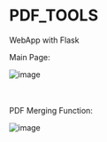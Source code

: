 # PDF_TOOLS
WebApp with Flask
<br>

Main Page:

![image](https://user-images.githubusercontent.com/80418105/194505740-82dde53a-8304-41b5-82c9-153d4dffacb4.png)

<br><br>
PDF Merging Function:

![image](https://user-images.githubusercontent.com/80418105/194505966-76ad3983-bbf2-4477-a33d-56ef920989c4.png)

